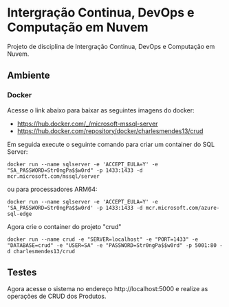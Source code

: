# Intergração Continua, DevOps e Computação em Nuvem
Projeto de disciplina de Intergração Continua, DevOps e Computação em Nuvem.

## Ambiente

### Docker

Acesse o link abaixo para baixar as seguintes imagens do docker:
* https://hub.docker.com/_/microsoft-mssql-server
* https://hub.docker.com/repository/docker/charlesmendes13/crud

Em seguida execute o seguinte comando para criar um container do SQL Server:

```
docker run --name sqlserver -e 'ACCEPT_EULA=Y' -e "SA_PASSWORD=Str0ngPa$$w0rd" -p 1433:1433 -d mcr.microsoft.com/mssql/server
```

ou para processadores ARM64:

```
docker run --name sqlserver -e 'ACCEPT_EULA=Y' -e 'SA_PASSWORD=Str0ngPa$$w0rd' -p 1433:1433 -d mcr.microsoft.com/azure-sql-edge
```

Agora crie o container do projeto "crud"

```
docker run --name crud -e "SERVER=localhost" -e "PORT=1433" -e "DATABASE=crud" -e "USER=SA" -e "PASSWORD=Str0ngPa$$w0rd" -p 5001:80 -d charlesmendes13/crud
```

## Testes

Agora acesse o sistema no endereço http://localhost:5000 e realize as operações de CRUD dos Produtos.
